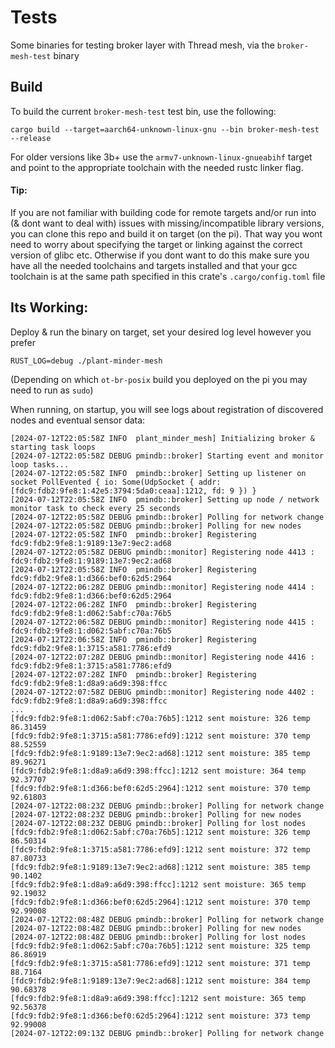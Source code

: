 # Tests

Some binaries for testing broker layer with Thread mesh, via the `broker-mesh-test` binary

## Build 
To build the current `broker-mesh-test` test bin, use the following:
```
cargo build --target=aarch64-unknown-linux-gnu --bin broker-mesh-test --release
```

For older versions like 3b+ use the `armv7-unknown-linux-gnueabihf` target and point to the appropriate toolchain with the needed rustc linker flag. 

#### Tip: 
If you are not familiar with building code for remote targets and/or run into (& dont want to deal with) issues with missing/incompatible library versions, you can clone this repo and build it on target (on the pi). That way you wont need to worry about specifying the target or linking against the correct version of glibc etc. Otherwise if you dont want to do this make sure you have all the needed toolchains and targets installed and that your gcc toolchain is at the same path specified in this crate's `.cargo/config.toml` file

## Its Working:
Deploy & run the binary on target, set your desired log level however you prefer 
```
RUST_LOG=debug ./plant-minder-mesh
```
(Depending on which `ot-br-posix` build you deployed on the pi you may need to run as `sudo`)

When running, on startup, you will see logs about registration of discovered nodes and eventual sensor data: 
```
[2024-07-12T22:05:58Z INFO  plant_minder_mesh] Initializing broker & starting task loops
[2024-07-12T22:05:58Z DEBUG pmindb::broker] Starting event and monitor loop tasks...
[2024-07-12T22:05:58Z INFO  pmindb::broker] Setting up listener on socket PollEvented { io: Some(UdpSocket { addr: [fdc9:fdb2:9fe8:1:42e5:3794:5da0:ceaa]:1212, fd: 9 }) }
[2024-07-12T22:05:58Z INFO  pmindb::broker] Setting up node / network monitor task to check every 25 seconds
[2024-07-12T22:05:58Z DEBUG pmindb::broker] Polling for network change
[2024-07-12T22:05:58Z DEBUG pmindb::broker] Polling for new nodes
[2024-07-12T22:05:58Z INFO  pmindb::broker] Registering fdc9:fdb2:9fe8:1:9189:13e7:9ec2:ad68
[2024-07-12T22:05:58Z DEBUG pmindb::monitor] Registering node 4413 : fdc9:fdb2:9fe8:1:9189:13e7:9ec2:ad68
[2024-07-12T22:05:58Z INFO  pmindb::broker] Registering fdc9:fdb2:9fe8:1:d366:bef0:62d5:2964
[2024-07-12T22:06:28Z DEBUG pmindb::monitor] Registering node 4414 : fdc9:fdb2:9fe8:1:d366:bef0:62d5:2964
[2024-07-12T22:06:28Z INFO  pmindb::broker] Registering fdc9:fdb2:9fe8:1:d062:5abf:c70a:76b5
[2024-07-12T22:06:58Z DEBUG pmindb::monitor] Registering node 4415 : fdc9:fdb2:9fe8:1:d062:5abf:c70a:76b5
[2024-07-12T22:06:58Z INFO  pmindb::broker] Registering fdc9:fdb2:9fe8:1:3715:a581:7786:efd9
[2024-07-12T22:07:28Z DEBUG pmindb::monitor] Registering node 4416 : fdc9:fdb2:9fe8:1:3715:a581:7786:efd9
[2024-07-12T22:07:28Z INFO  pmindb::broker] Registering fdc9:fdb2:9fe8:1:d8a9:a6d9:398:ffcc
[2024-07-12T22:07:58Z DEBUG pmindb::monitor] Registering node 4402 : fdc9:fdb2:9fe8:1:d8a9:a6d9:398:ffcc
...
[fdc9:fdb2:9fe8:1:d062:5abf:c70a:76b5]:1212 sent moisture: 326 temp 86.31459
[fdc9:fdb2:9fe8:1:3715:a581:7786:efd9]:1212 sent moisture: 370 temp 88.52559
[fdc9:fdb2:9fe8:1:9189:13e7:9ec2:ad68]:1212 sent moisture: 385 temp 89.96271
[fdc9:fdb2:9fe8:1:d8a9:a6d9:398:ffcc]:1212 sent moisture: 364 temp 92.37707
[fdc9:fdb2:9fe8:1:d366:bef0:62d5:2964]:1212 sent moisture: 370 temp 92.61803
[2024-07-12T22:08:23Z DEBUG pmindb::broker] Polling for network change
[2024-07-12T22:08:23Z DEBUG pmindb::broker] Polling for new nodes
[2024-07-12T22:08:23Z DEBUG pmindb::broker] Polling for lost nodes
[fdc9:fdb2:9fe8:1:d062:5abf:c70a:76b5]:1212 sent moisture: 326 temp 86.50314
[fdc9:fdb2:9fe8:1:3715:a581:7786:efd9]:1212 sent moisture: 372 temp 87.80733
[fdc9:fdb2:9fe8:1:9189:13e7:9ec2:ad68]:1212 sent moisture: 385 temp 90.1402
[fdc9:fdb2:9fe8:1:d8a9:a6d9:398:ffcc]:1212 sent moisture: 365 temp 92.19032
[fdc9:fdb2:9fe8:1:d366:bef0:62d5:2964]:1212 sent moisture: 370 temp 92.99008
[2024-07-12T22:08:48Z DEBUG pmindb::broker] Polling for network change
[2024-07-12T22:08:48Z DEBUG pmindb::broker] Polling for new nodes
[2024-07-12T22:08:48Z DEBUG pmindb::broker] Polling for lost nodes
[fdc9:fdb2:9fe8:1:d062:5abf:c70a:76b5]:1212 sent moisture: 325 temp 86.86919
[fdc9:fdb2:9fe8:1:3715:a581:7786:efd9]:1212 sent moisture: 371 temp 88.7164
[fdc9:fdb2:9fe8:1:9189:13e7:9ec2:ad68]:1212 sent moisture: 384 temp 90.68378
[fdc9:fdb2:9fe8:1:d8a9:a6d9:398:ffcc]:1212 sent moisture: 365 temp 92.56378
[fdc9:fdb2:9fe8:1:d366:bef0:62d5:2964]:1212 sent moisture: 373 temp 92.99008
[2024-07-12T22:09:13Z DEBUG pmindb::broker] Polling for network change

```